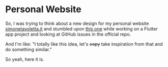 # Personal Website

So, I was trying to think about a new design for my personal website [simonetavoletta.it](https://simonetavoletta.it) and stumbled upon [this one](https://www.christopherfujino.com/) while working on a Flutter app project and looking at GitHub issues in the official repo.

And I'm like: "I totally like this idea, let's ~~copy~~ take inspiration from that and do something similar."

So yeah, here it is.
